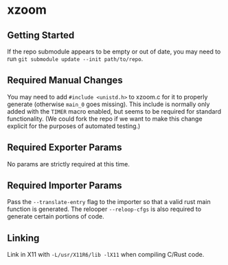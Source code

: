 # xzoom

## Getting Started

If the repo submodule appears to be empty or out of date, you may need to run `git submodule update --init path/to/repo`.

## Required Manual Changes

You may need to add `#include <unistd.h>` to xzoom.c for it to properly generate (otherwise `main_0` goes missing). This include is normally only added with the `TIMER` macro enabled, but seems to be required for standard functionality. (We could fork the repo if we want to make this change explicit for the purposes of automated testing.)

## Required Exporter Params

No params are strictly required at this time.

## Required Importer Params

Pass the `--translate-entry` flag to the importer so that a valid rust main function is generated. The relooper `--reloop-cfgs` is also required to generate certain portions of code.

## Linking

Link in X11 with `-L/usr/X11R6/lib -lX11` when compiling C/Rust code.
